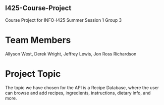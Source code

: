 ## I425-Course-Project
Course Project for INFO-I425 Summer Session 1 Group 3

# Team Members
Allyson West, Derek Wright, Jeffrey Lewis, Jon Ross Richardson

# Project Topic
The topic we have chosen for the API is a Recipe Database, where the user can browse and add recipes, ingredients, instructions, dietary info, and more. 

